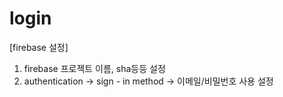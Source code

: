 # login

[firebase 설정]
1. firebase 프로젝트 이름, sha등등 설정
2. authentication -> sign - in method -> 이메일/비밀번호 사용 설정
